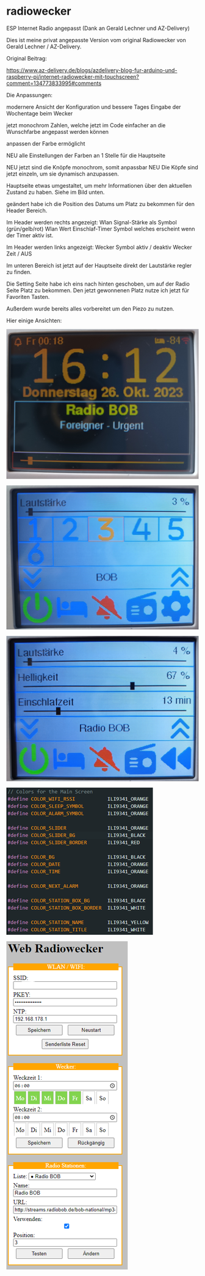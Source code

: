 # radiowecker
ESP Internet Radio angepasst (Dank an Gerald Lechner und AZ-Delivery)

Dies ist meine privat angepasste Version vom original Radiowecker von Gerald Lechner / AZ-Delivery.

Original Beitrag: 

https://www.az-delivery.de/blogs/azdelivery-blog-fur-arduino-und-raspberry-pi/internet-radiowecker-mit-touchscreen?comment=134773833995#comments

Die Anpassungen:

modernere Ansicht der Konfiguration und bessere Tages Eingabe der Wochentage beim Wecker

jetzt monochrom Zahlen, welche jetzt im Code einfacher an die Wunschfarbe angepasst werden können

anpassen der Farbe ermöglicht

NEU alle Einstellungen der Farben an 1 Stelle für die Hauptseite

NEU jetzt sind die Knöpfe monochrom, somit anpassbar
NEU Die Köpfe sind jetzt einzeln, um sie dynamisch anzupassen.

Hauptseite etwas umgestaltet, um mehr Informationen über den aktuellen Zustand zu haben.
Siehe im Bild unten.

geändert habe ich die Position des Datums um Platz zu bekommen für den Header Bereich.

Im Header werden rechts angezeigt:
    Wlan Signal-Stärke als Symbol (grün/gelb/rot) 
    Wlan Wert
    Einschlaf-Timer Symbol welches erscheint wenn der Timer aktiv ist.

Im Header werden links angezeigt:
    Wecker Symbol aktiv / deaktiv
    Wecker Zeit / AUS

Im unteren Bereich ist jetzt auf der Hauptseite direkt der Lautstärke regler zu finden.

Die Setting Seite habe ich eins nach hinten geschoben, um auf der Radio Seite Platz zu bekommen.
Den jetzt gewonnenen Platz nutze ich jetzt für Favoriten Tasten.

Außerdem wurde bereits alles vorbereitet um den Piezo zu nutzen.

Hier einige Ansichten:

![Main Screen](screenshot/result.jpg?raw=true "Result")

![Radio Screen](screenshot/radio.jpg?raw=true "Seite Radio")

![Setting Screen](screenshot/settings.jpg?raw=true "Seite Settings")

![Color Setting](screenshot/settings_color.png?raw=true "Setting")

![Konfig Website](screenshot/website.png?raw=true "Konfiguration")


